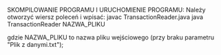 SKOMPILOWANIE PROGRAMU I URUCHOMIENIE PROGRAMU:
Należy otworzyć wiersz poleceń i wpisać:
javac TransactionReader.java
java TransactionReader NAZWA_PLIKU

gdzie NAZWA_PLIKU to nazwa pliku wejściowego (przy braku parametru "Plik z danymi.txt");